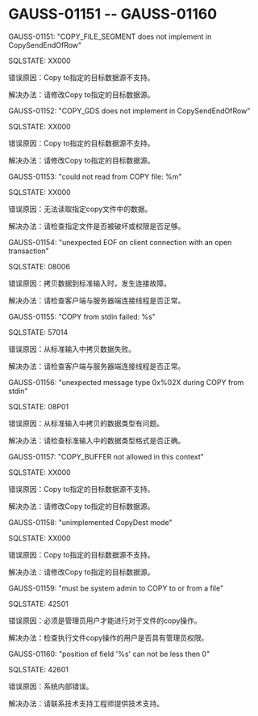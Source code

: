# GAUSS-01151 -- GAUSS-01160

GAUSS-01151: "COPY\_FILE\_SEGMENT does not implement in CopySendEndOfRow"

SQLSTATE: XX000

错误原因：Copy to指定的目标数据源不支持。

解决办法：请修改Copy to指定的目标数据源。

GAUSS-01152: "COPY\_GDS does not implement in CopySendEndOfRow"

SQLSTATE: XX000

错误原因：Copy to指定的目标数据源不支持。

解决办法：请修改Copy to指定的目标数据源。

GAUSS-01153: "could not read from COPY file: %m"

SQLSTATE: XX000

错误原因：无法读取指定copy文件中的数据。

解决办法：请检查指定文件是否被破坏或权限是否足够。

GAUSS-01154: "unexpected EOF on client connection with an open transaction"

SQLSTATE: 08006

错误原因：拷贝数据到标准输入时，发生连接故障。

解决办法：请检查客户端与服务器端连接线程是否正常。

GAUSS-01155: "COPY from stdin failed: %s"

SQLSTATE: 57014

错误原因：从标准输入中拷贝数据失败。

解决办法：请检查客户端与服务器端连接线程是否正常。

GAUSS-01156: "unexpected message type 0x%02X during COPY from stdin"

SQLSTATE: 08P01

错误原因：从标准输入中拷贝的数据类型有问题。

解决办法：请检查标准输入中的数据类型格式是否正确。

GAUSS-01157: "COPY\_BUFFER not allowed in this context"

SQLSTATE: XX000

错误原因：Copy to指定的目标数据源不支持。

解决办法：请修改Copy to指定的目标数据源。

GAUSS-01158: "unimplemented CopyDest mode"

SQLSTATE: XX000

错误原因：Copy to指定的目标数据源不支持。

解决办法：请修改Copy to指定的目标数据源。

GAUSS-01159: "must be system admin to COPY to or from a file"

SQLSTATE: 42501

错误原因：必须是管理员用户才能进行对于文件的copy操作。

解决办法：检查执行文件copy操作的用户是否具有管理员权限。

GAUSS-01160: "position of field '%s' can not be less then 0"

SQLSTATE: 42601

错误原因：系统内部错误。

解决办法：请联系技术支持工程师提供技术支持。

